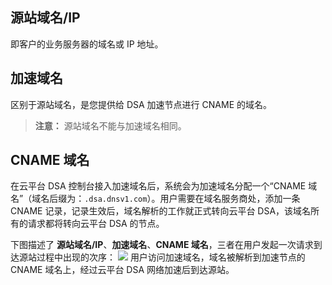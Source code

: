 ## 源站域名/IP
即客户的业务服务器的域名或 IP 地址。

## 加速域名
区别于源站域名，是您提供给 DSA 加速节点进行 CNAME 的域名。
> **注意：**
> 源站域名不能与加速域名相同。

## CNAME 域名
在云平台 DSA 控制台接入加速域名后，系统会为加速域名分配一个“CNAME 域名”（域名后缀为：```.dsa.dnsv1.com```）。用户需要在域名服务商处，添加一条 CNAME 记录，记录生效后，域名解析的工作就正式转向云平台 DSA，该域名所有的请求都将转向云平台 DSA 的节点。

下图描述了 **源站域名/IP**、**加速域名**、**CNAME 域名**，三者在用户发起一次请求到达源站过程中出现的次序：
![](http://imgcache.tce.fsphere.cn/image/mc.qcloudimg.com/static/img/86e3c5c7f5cdbbe229d4c3850abac1be/image.png)
用户访问加速域名，域名被解析到加速节点的 CNAME 域名上，经过云平台 DSA 网络加速后到达源站。